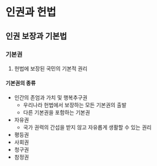 # 인권과 헌법
## 인권 보장과 기본법
### 기본권
1. 헌법에 보장된 국민의 기본적 권리
#### 기본권의 종류
- 인간의 존엄과 가치 및 행복추구권
    - 우리나라 헌법에서 보장하는 모든 기본권의 출발
    - 다른 기본권을 포함하는 기본권
- 자유권
  - 국가 권력의 간섭을 받지 않고 자유롭게 생활할 수 있는 권리
- 평등권
- 사회권
- 청구권
- 참정권
